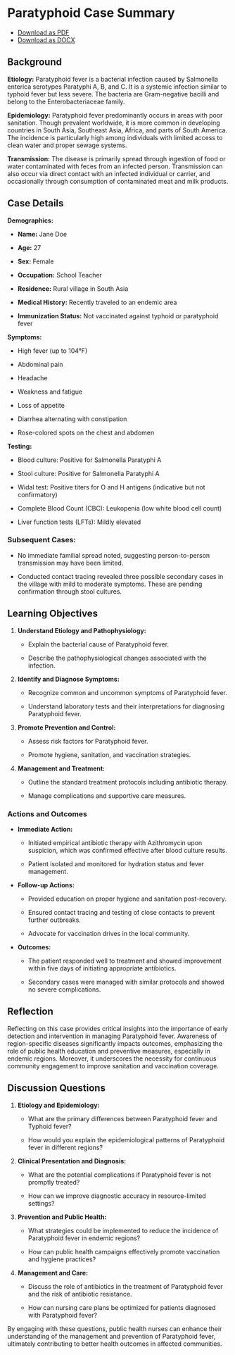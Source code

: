 # Paratyphoid Case Summary
- [Download as PDF](paratyphoid2.pdf)
- [Download as DOCX](paratyphoid2.docx)



## Background

**Etiology:**
Paratyphoid fever is a bacterial infection caused by Salmonella enterica serotypes Paratyphi A, B, and C. It is a systemic infection similar to typhoid fever but less severe. The bacteria are Gram-negative bacilli and belong to the Enterobacteriaceae family.

**Epidemiology:**
Paratyphoid fever predominantly occurs in areas with poor sanitation. Though prevalent worldwide, it is more common in developing countries in South Asia, Southeast Asia, Africa, and parts of South America. The incidence is particularly high among individuals with limited access to clean water and proper sewage systems. 

**Transmission:**
The disease is primarily spread through ingestion of food or water contaminated with feces from an infected person. Transmission can also occur via direct contact with an infected individual or carrier, and occasionally through consumption of contaminated meat and milk products.


## Case Details

**Demographics:**

- **Name:** Jane Doe

- **Age:** 27

- **Sex:** Female

- **Occupation:** School Teacher

- **Residence:** Rural village in South Asia

- **Medical History:** Recently traveled to an endemic area

- **Immunization Status:** Not vaccinated against typhoid or paratyphoid fever

**Symptoms:**

- High fever (up to 104°F)

- Abdominal pain

- Headache

- Weakness and fatigue

- Loss of appetite

- Diarrhea alternating with constipation

- Rose-colored spots on the chest and abdomen

**Testing:**

- Blood culture: Positive for Salmonella Paratyphi A

- Stool culture: Positive for Salmonella Paratyphi A

- Widal test: Positive titers for O and H antigens (indicative but not confirmatory)

- Complete Blood Count (CBC): Leukopenia (low white blood cell count)

- Liver function tests (LFTs): Mildly elevated


### Subsequent Cases:
- No immediate familial spread noted, suggesting person-to-person transmission may have been limited.

- Conducted contact tracing revealed three possible secondary cases in the village with mild to moderate symptoms. These are pending confirmation through stool cultures.


## Learning Objectives

1. **Understand Etiology and Pathophysiology:**

   - Explain the bacterial cause of Paratyphoid fever.

   - Describe the pathophysiological changes associated with the infection.
   
2. **Identify and Diagnose Symptoms:**

   - Recognize common and uncommon symptoms of Paratyphoid fever.

   - Understand laboratory tests and their interpretations for diagnosing Paratyphoid fever.
   
3. **Promote Prevention and Control:**

   - Assess risk factors for Paratyphoid fever.

   - Promote hygiene, sanitation, and vaccination strategies.
   
4. **Management and Treatment:**

   - Outline the standard treatment protocols including antibiotic therapy.

   - Manage complications and supportive care measures.


### Actions and Outcomes

- **Immediate Action:**

  - Initiated empirical antibiotic therapy with Azithromycin upon suspicion, which was confirmed effective after blood culture results.

  - Patient isolated and monitored for hydration status and fever management.

- **Follow-up Actions:**

  - Provided education on proper hygiene and sanitation post-recovery.

  - Ensured contact tracing and testing of close contacts to prevent further outbreaks.

  - Advocate for vaccination drives in the local community.

- **Outcomes:**

  - The patient responded well to treatment and showed improvement within five days of initiating appropriate antibiotics.

  - Secondary cases were managed with similar protocols and showed no severe complications.


## Reflection

Reflecting on this case provides critical insights into the importance of early detection and intervention in managing Paratyphoid fever. Awareness of region-specific diseases significantly impacts outcomes, emphasizing the role of public health education and preventive measures, especially in endemic regions. Moreover, it underscores the necessity for continuous community engagement to improve sanitation and vaccination coverage.


## Discussion Questions

1. **Etiology and Epidemiology:**

   - What are the primary differences between Paratyphoid fever and Typhoid fever?

   - How would you explain the epidemiological patterns of Paratyphoid fever in different regions?

2. **Clinical Presentation and Diagnosis:**

   - What are the potential complications if Paratyphoid fever is not promptly treated?

   - How can we improve diagnostic accuracy in resource-limited settings?

3. **Prevention and Public Health:**

   - What strategies could be implemented to reduce the incidence of Paratyphoid fever in endemic regions?

   - How can public health campaigns effectively promote vaccination and hygiene practices?

4. **Management and Care:**

   - Discuss the role of antibiotics in the treatment of Paratyphoid fever and the risk of antibiotic resistance.

   - How can nursing care plans be optimized for patients diagnosed with Paratyphoid fever?

By engaging with these questions, public health nurses can enhance their understanding of the management and prevention of Paratyphoid fever, ultimately contributing to better health outcomes in affected communities.
